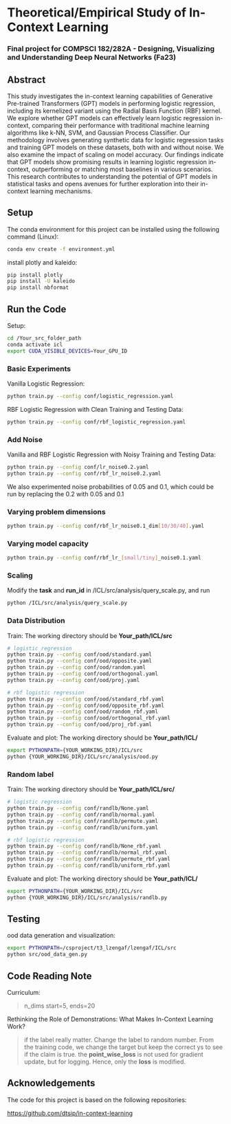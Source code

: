 
# Theoretical/Empirical Study of In-Context Learning
### **Final project for COMPSCI 182/282A - Designing, Visualizing and Understanding Deep Neural Networks (Fa23)**

## Abstract
This study investigates the in-context learning capabilities of Generative Pre-trained Transformers (GPT) models in performing logistic regression, including its kernelized variant using the Radial Basis Function (RBF) kernel. We explore whether GPT models can effectively learn logistic regression in-context, comparing their performance with traditional machine learning algorithms like k-NN, SVM, and Gaussian Process Classifier. Our methodology involves generating synthetic data for logistic regression tasks and training GPT models on these datasets, both with and without noise. We also examine the impact of scaling on model accuracy. Our findings indicate that GPT models show promising results in learning logistic regression in-context, outperforming or matching most baselines in various scenarios. This research contributes to understanding the potential of GPT models in statistical tasks and opens avenues for further exploration into their in-context learning mechanisms. 

## Setup
The conda environment for this project can be installed using the following command (Linux):
```bash
conda env create -f environment.yml
```

install plotly and kaleido:
```bash
pip install plotly
pip install -U kaleido
pip install nbformat

```
<!-- create from scratch:
```bash
conda create -n icl python=3.9
conda install pytorch torchvision torchaudio pytorch-cuda=12.1 -c pytorch -c nvidia -y
conda install tqdm wandb matplotlib pandas -c conda-forge -y
# pip install quinine
conda install transformers -c conda-forge -y
pip install pandas
conda install omegaconf -c conda-forge -y
``` -->

## Run the Code
Setup:
```bash
cd /Your_src_folder_path
conda activate icl
export CUDA_VISIBLE_DEVICES=Your_GPU_ID
```

### Basic Experiments
Vanilla Logistic Regression:
```bash
python train.py --config conf/logistic_regression.yaml
```

RBF Logistic Regression with Clean Training and Testing Data:
```bash
python train.py --config conf/rbf_logistic_regression.yaml
```

### Add Noise
Vanilla and RBF Logistic Regression with Noisy Training and Testing Data:
```bash
python train.py --config conf/lr_noise0.2.yaml
python train.py --config conf/rbf_lr_noise0.2.yaml
```
We also experimented noise probabilities of 0.05 and 0.1, which could be run by replacing the 0.2 with 0.05 and 0.1

### Varying problem dimensions
```bash
python train.py --config conf/rbf_lr_noise0.1_dim[10/30/40].yaml
```

### Varying model capacity
```bash
python train.py --config conf/rbf_lr_[small/tiny]_noise0.1.yaml
```

### Scaling
Modify the **task** and **run_id** in /ICL/src/analysis/query_scale.py, and run
```bash
python /ICL/src/analysis/query_scale.py
```

### Data Distribution
Train:
The working directory should be **Your_path/ICL/src**
```bash
# logistic regression
python train.py --config conf/ood/standard.yaml
python train.py --config conf/ood/opposite.yaml
python train.py --config conf/ood/random.yaml
python train.py --config conf/ood/orthogonal.yaml
python train.py --config conf/ood/proj.yaml

# rbf logistic regression
python train.py --config conf/ood/standard_rbf.yaml
python train.py --config conf/ood/opposite_rbf.yaml
python train.py --config conf/ood/random_rbf.yaml
python train.py --config conf/ood/orthogonal_rbf.yaml
python train.py --config conf/ood/proj_rbf.yaml
```
Evaluate and plot:
The working directory should be **Your_path/ICL/**
```bash
export PYTHONPATH={YOUR_WORKING_DIR}/ICL/src
python {YOUR_WORKING_DIR}/ICL/src/analysis/ood.py
```

### Random label
Train:
The working directory should be **Your_path/ICL/src/**
```bash
# logistic regression
python train.py --config conf/randlb/None.yaml
python train.py --config conf/randlb/normal.yaml
python train.py --config conf/randlb/permute.yaml
python train.py --config conf/randlb/uniform.yaml

# rbf logistic regression
python train.py --config conf/randlb/None_rbf.yaml
python train.py --config conf/randlb/normal_rbf.yaml
python train.py --config conf/randlb/permute_rbf.yaml
python train.py --config conf/randlb/uniform_rbf.yaml
```
Evaluate and plot:
The working directory should be **Your_path/ICL/**
```bash
export PYTHONPATH={YOUR_WORKING_DIR}/ICL/src
python {YOUR_WORKING_DIR}/ICL/src/analysis/randlb.py
```

## Testing
ood data generation and visualization:
```bash
export PYTHONPATH=/csproject/t3_lzengaf/lzengaf/ICL/src
python src/ood_data_gen.py
```

## Code Reading Note
Curriculum:
> n_dims start=5, ends=20

Rethinking the Role of Demonstrations: What Makes In-Context Learning Work?
> if the label really matter. Change the label to random number. From the training code, we change the target but keep the correct ys to see if the claim is true.
the **point_wise_loss** is not used for gradient update, but for logging. Hence, only the **loss** is modified.

## Acknowledgements
The code for this project is based on the following repositories:

https://github.com/dtsip/in-context-learning


